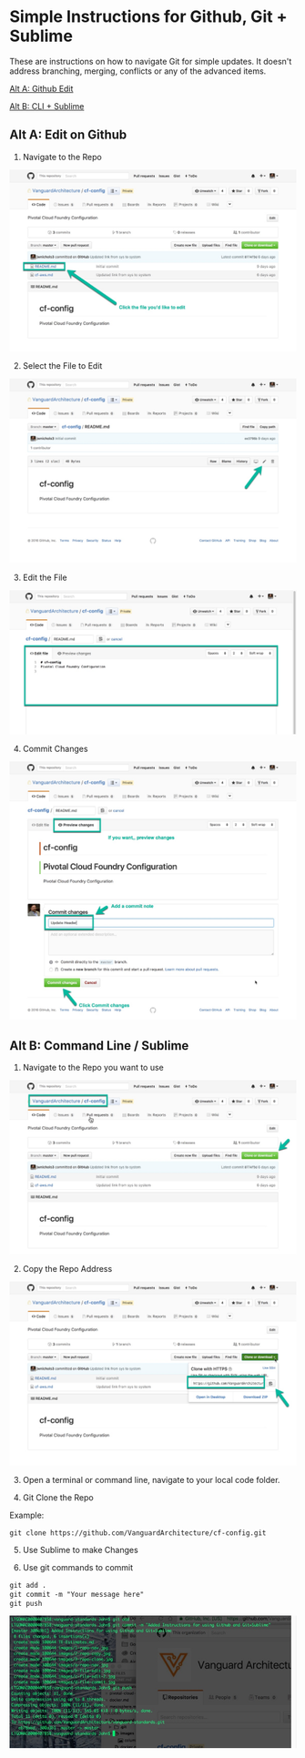 # Simple Instructions for Github, Git + Sublime

These are instructions on how to navigate Git for simple updates. It doesn't address branching, merging, conflicts or any of the advanced items.

[Alt A: Github Edit](#alt-a-edit-on-github)

[Alt B: CLI + Sublime](#alt-b-command-line-sublime)

## Alt A: Edit on Github

1. Navigate to the Repo

![Repo Nav](./images/a-repo-nav.jpg)

2. Select the File to Edit

![Select File to Edit](./images/b-file-edit.jpg)

3. Edit the File

![Edit File](./images/c-file-edit-2.jpg)

4. Commit Changes

![Commit Changes](./images/d-file-commit.jpg)

## Alt B: Command Line / Sublime

1. Navigate to the Repo you want to use

![1-Repo-Nav](./images/1-repo-nav.jpg)

2. Copy the Repo Address

![2-Repo-Copy](./images/2-repo-copy.jpg)

3. Open a terminal or command line, navigate to your local code folder.

4. Git Clone the Repo

Example:
```
git clone https://github.com/VanguardArchitecture/cf-config.git
```

5. Use Sublime to make Changes

6. Use git commands to commit

```
git add .
git commit -m "Your message here"
git push
```

![Git CLI](./images/4-git-cli.jpg)

